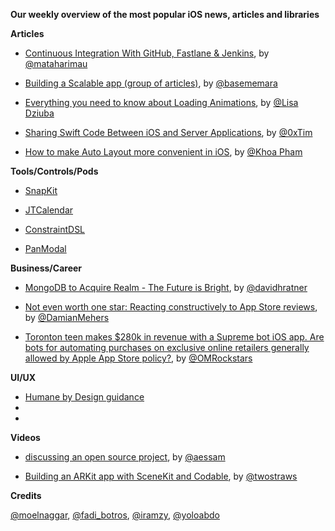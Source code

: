 **Our weekly overview of the most popular iOS news, articles and libraries**


**Articles**

* [Continuous Integration With GitHub, Fastlane & Jenkins](https://www.raywenderlich.com/1774995-continuous-integration-with-github-fastlane-jenkins), by [@mataharimau](https://twitter.com/mataharimau)

* [Building a Scalable app (group of articles)](https://basememara.com/series/build-scalable-app/), by [@basememara](https://github.com/basememara)

* [Everything you need to know about Loading Animations](https://medium.com/flawless-app-stories/everything-you-need-to-know-about-loading-animations-10db7f9b61e), by [@Lisa Dziuba](https://twitter.com/LisaDziuba)

* [Sharing Swift Code Between iOS and Server Applications](https://www.raywenderlich.com/2401813-sharing-swift-code-between-ios-and-server-applications), by [@0xTim](https://twitter.com/0xtim)

* [How to make Auto Layout more convenient in iOS](https://medium.com/flawless-app-stories/how-to-make-auto-layout-more-convenient-in-ios-df3b42fed37f), by [@Khoa Pham](https://medium.com/@onmyway133)


**Tools/Controls/Pods**

* [SnapKit](https://github.com/SnapKit/SnapKit)

* [JTCalendar](https://github.com/jonathantribouharet/JTCalendar)

* [ConstraintDSL](https://github.com/fadi-botros/ios-constraint-dsl)

* [PanModal](https://github.com/slackhq/PanModal)

**Business/Career**

* [MongoDB to Acquire Realm - The Future is Bright](https://realm.io/blog/mongodb-to-acquire-realm-the-future-is-bright/), by [@davidhratner](https://twitter.com/davidhratner)

* [Not even worth one star: Reacting constructively to App Store reviews](https://www.youtube.com/watch?v=qOiaGJMJkjc&feature=youtu.be), by [@DamianMehers](https://twitter.com/DamianMehers)

* [Toronton teen makes $280k in revenue with a Supreme bot iOS app. Are bots for automating purchases on exclusive online retailers generally allowed by Apple App Store policy?](https://omr.com/en/supbot-teen-toronto), by [@OMRockstars](https://twitter.com/OMRockstars)

**UI/UX**

* [Humane by Design guidance](https://humanebydesign.com/)
*
*

**Videos**

* [discussing an open source project](https://www.youtube.com/watch?v=a2DpyBabUIs), by [@aessam](https://github.com/aessam)

* [Building an ARKit app with SceneKit and Codable](https://www.youtube.com/watch?v=XqRVfB521Fo), by [@twostraws](https://github.com/twostraws)

**Credits**

[@moelnaggar](https://github.com/MoElnaggar14), [@fadi_botros](https://github.com/fadi-botros), [@iramzy](https://github.com/iramzy), [@yoloabdo](https://github.com/yoloabdo)
